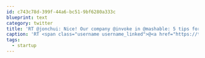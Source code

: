 ```yaml
---
id: c743c78d-399f-44a6-bc51-9bf6280a333c
blueprint: text
category: twitter
title: 'RT @jonchui: Nice! Our company @invoke in @mashable: 5 tips for #startup success with with dario (aka @quikness) ! ;) http://ow.ly/2XtB5'
caption: 'RT <span class="username username_linked">@<a href="https://twitter.com/jonchui" title="Jon Chui">jonchui</a></span>: Nice! Our company <span class="username username_linked">@<a href="https://twitter.com/invoke" title="Invoke">invoke</a></span> in <span class="username username_linked">@<a href="https://twitter.com/mashable" title="Mashable">mashable</a></span>: 5 tips for <span class="hashtag hashtag_local">#<a href="http://tweettemp.darylchymko.ca/?tag=startup">startup</a> success with with dario (aka <span class="username username_linked">@<a href="https://twitter.com/quikness" title="Dario Meli">quikness</a></span>) ! ;) http://ow.ly/2XtB5'
tags:
  - startup
---
```


